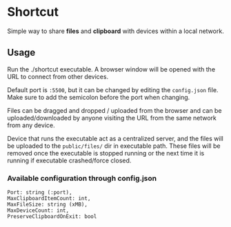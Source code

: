# Shortcut

Simple way to share **files** and **clipboard** with devices within a local network. 

## Usage

Run the ./shortcut executable. A browser window will be opened with the URL to connect from other devices. 

Default port is `:5500`, but it can be changed by editing the `config.json` file. Make sure to add the semicolon before the port when changing.

Files can be dragged and dropped / uploaded from the browser and can be uploaded/downloaded by anyone visiting the URL from the same network from any device. 

Device that runs the executable act as a centralized server, and the files will be uploaded to the `public/files/` dir in executable path. These files will be removed once the executable is stopped running or the next time it is running if executable crashed/force closed.

### Available configuration through config.json
```
Port: string (:port),
MaxClipboardItemCount: int,
MaxFileSize: string (xMB),
MaxDeviceCount: int,
PreserveClipboardOnExit: bool
```